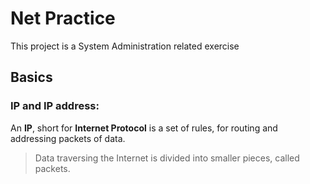 # Net Practice
This project is a System Administration related exercise

## Basics

### IP and IP address:
An **IP**, short for **Internet Protocol** is a set of rules, for routing and addressing packets of data.
> Data traversing the Internet is divided into smaller pieces, called packets.
